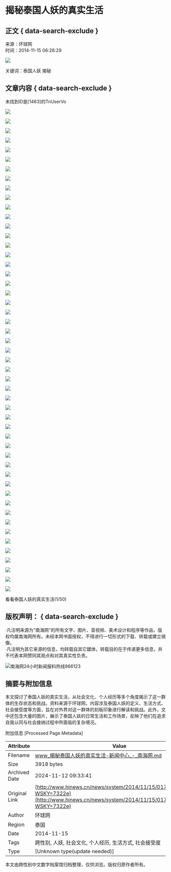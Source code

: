 # 揭秘泰国人妖的真实生活

## 正文 { data-search-exclude }


来源：环球网  
时间：2014-11-15 06:26:29  

![](http://www.hinews.cn/news/images/d_xux.jpg)

关键词：泰国人妖 揭秘 

## 文章内容 { data-search-exclude }

未找到ID是\[1463\]的TnUserVo

![](http://www.hinews.cn/news/images/d_xux.jpg)

![](http://www.hinews.cn/pic/0/16/69/08/16690883_977243.jpg)

![](http://www.hinews.cn/pic/0/16/69/08/16690884_349513.jpg)

![](http://www.hinews.cn/pic/0/16/69/08/16690885_599557.jpg)

![](http://www.hinews.cn/pic/0/16/69/08/16690886_997398.jpg)

![](http://www.hinews.cn/pic/0/16/69/08/16690887_478235.jpg)

![](http://www.hinews.cn/pic/0/16/69/08/16690888_480614.jpg)

![](http://www.hinews.cn/pic/0/16/69/08/16690889_997589.jpg)

![](http://www.hinews.cn/pic/0/16/69/08/16690890_597385.jpg)

![](http://www.hinews.cn/pic/0/16/69/08/16690891_352052.jpg)

![](http://www.hinews.cn/pic/0/16/69/08/16690892_977814.jpg)

![](http://www.hinews.cn/pic/0/16/69/08/16690893_704579.jpg)

![](http://www.hinews.cn/pic/0/16/69/08/16690894_216443.jpg)

![](http://www.hinews.cn/pic/0/16/69/08/16690895_938468.jpg)

![](http://www.hinews.cn/pic/0/16/69/08/16690896_797670.jpg)

![](http://www.hinews.cn/pic/0/16/69/08/16690897_076502.jpg)

![](http://www.hinews.cn/pic/0/16/69/08/16690898_880339.jpg)

![](http://www.hinews.cn/pic/0/16/69/08/16690899_874796.jpg)

![](http://www.hinews.cn/pic/0/16/69/09/16690900_064969.jpg)

![](http://www.hinews.cn/pic/0/16/69/09/16690901_804590.jpg)

![](http://www.hinews.cn/pic/0/16/69/09/16690902_934413.jpg)

![](http://www.hinews.cn/pic/0/16/69/09/16690903_205141.jpg)

![](http://www.hinews.cn/pic/0/16/69/09/16690904_712736.jpg)

![](http://www.hinews.cn/pic/0/16/69/09/16690905_975327.jpg)

![](http://www.hinews.cn/pic/0/16/69/09/16690906_341206.jpg)

![](http://www.hinews.cn/pic/0/16/69/09/16690907_606618.jpg)

![](http://www.hinews.cn/pic/0/16/69/09/16690908_996721.jpg)

![](http://www.hinews.cn/pic/0/16/69/09/16690909_470443.jpg)

![](http://www.hinews.cn/pic/0/16/69/09/16690910_488357.jpg)

![](http://www.hinews.cn/pic/0/16/69/09/16690911_998165.jpg)

![](http://www.hinews.cn/pic/0/16/69/09/16690912_590263.jpg)

![](http://www.hinews.cn/pic/0/16/69/09/16690913_360323.jpg)

![](http://www.hinews.cn/pic/0/16/69/09/16690914_979630.jpg)

![](http://www.hinews.cn/pic/0/16/69/09/16690915_698270.jpg)

![](http://www.hinews.cn/pic/0/16/69/09/16690916_225076.jpg)

![](http://www.hinews.cn/pic/0/16/69/09/16690917_941489.jpg)

![](http://www.hinews.cn/pic/0/16/69/09/16690918_792300.jpg)

![](http://www.hinews.cn/pic/0/16/69/09/16690919_085325.jpg)

![](http://www.hinews.cn/pic/0/16/69/09/16690920_884503.jpg)

![](http://www.hinews.cn/pic/0/16/69/09/16690921_870473.jpg)

![](http://www.hinews.cn/pic/0/16/69/09/16690922_056134.jpg)

![](http://www.hinews.cn/pic/0/16/69/09/16690923_809814.jpg)

![](http://www.hinews.cn/pic/0/16/69/09/16690924_931223.jpg)

![](http://www.hinews.cn/pic/0/16/69/09/16690925_196469.jpg)

![](http://www.hinews.cn/pic/0/16/69/09/16690926_718917.jpg)

![](http://www.hinews.cn/pic/0/16/69/09/16690927_973335.jpg)

![](http://www.hinews.cn/pic/0/16/69/09/16690928_332873.jpg)

![](http://www.hinews.cn/pic/0/16/69/09/16690929_613630.jpg)

![](http://www.hinews.cn/pic/0/16/69/09/16690930_995965.jpg)

![](http://www.hinews.cn/pic/0/16/69/09/16690931_462614.jpg)

![](http://www.hinews.cn/pic/0/16/69/09/16690932_496062.jpg)

看看泰国人妖的真实生活(1/50)

## 版权声明： { data-search-exclude }
  
·凡注明来源为"南海网"的所有文字、图片、音视频、美术设计和程序等作品，版权均属南海网所有。未经本网书面授权，不得进行一切形式的下载、转载或建立镜像。  
·凡注明为其它来源的信息，均转载自其它媒体，转载目的在于传递更多信息，并不代表本网赞同其观点和对其真实性负责。  

![南海网24小时新闻报料热线966123](http://www.hinews.cn/news/images/96613-1.jpg)

## 摘要与附加信息

<!-- tcd_abstract -->
本文探讨了泰国人妖的真实生活，从社会文化、个人经历等多个角度揭示了这一群体的生存状态和挑战。资料来源于环球网，内容涉及泰国人妖的定义、生活方式、社会接受度等方面，旨在对外界对这一群体的刻板印象进行解读和挑战。此外，文中还包含大量的图片，展示了泰国人妖的日常生活和工作场景，反映了他们在追求自我认同与社会接纳过程中所面临的复杂境况。
<!-- tcd_abstract_end -->

附加信息 [Processed Page Metadata]

| Attribute       | Value                                  |
|-----------------|----------------------------------------|
| Filename        | www_揭秘泰国人妖的真实生活-新闻中心_-_南海网.md                             |
| Size            | 3918 bytes                           |
| Archived Date   | 2024-11-12 09:33:41                             |
| Original Link   | [http://www.hinews.cn/news/system/2014/11/15/017115488.shtml?WSKY=7322e](http://www.hinews.cn/news/system/2014/11/15/017115488.shtml?WSKY=7322e)                       |
| Author          | 环球网                               |
| Region          | 泰国                               |
| Date            | 2014-11-15                                 |
| Tags            | 跨性别, 人妖, 社会文化, 个人经历, 生活方式, 社会接受度                                 |
| Type            | [Unknown type(update needed)]                                 |
<!-- tcd_table_end -->

本文由跨性别中文数字档案馆归档整理，仅供浏览。版权归原作者所有。
